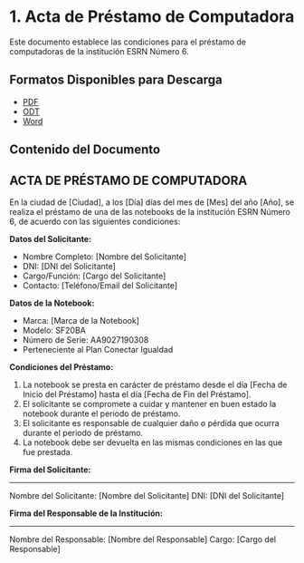 # 1. Acta de Préstamo de Computadora

Este documento establece las condiciones para el préstamo de computadoras de la institución ESRN Número 6.

## Formatos Disponibles para Descarga

- [PDF](./acta_prestamo_notebook.pdf)
- [ODT](.acta_prestamo_notebook.odt)
- [Word](./acta_prestamo_notebook.docx)

## Contenido del Documento

## **ACTA DE PRÉSTAMO DE COMPUTADORA**

En la ciudad de [Ciudad], a los [Día] días del mes de [Mes] del año [Año], se realiza el préstamo de una de las notebooks de la institución ESRN Número 6, de acuerdo con las siguientes condiciones:

**Datos del Solicitante:**

- Nombre Completo: [Nombre del Solicitante]
- DNI: [DNI del Solicitante]
- Cargo/Función: [Cargo del Solicitante]
- Contacto: [Teléfono/Email del Solicitante]

**Datos de la Notebook:**

- Marca: [Marca de la Notebook]
- Modelo: SF20BA
- Número de Serie: AA9027190308
- Perteneciente al Plan Conectar Igualdad

**Condiciones del Préstamo:**

1. La notebook se presta en carácter de préstamo desde el día [Fecha de Inicio del Préstamo] hasta el día [Fecha de Fin del Préstamo].
2. El solicitante se compromete a cuidar y mantener en buen estado la notebook durante el periodo de préstamo.
3. El solicitante es responsable de cualquier daño o pérdida que ocurra durante el periodo de préstamo.
4. La notebook debe ser devuelta en las mismas condiciones en las que fue prestada.

**Firma del Solicitante:**
_____________________________
Nombre del Solicitante: [Nombre del Solicitante]
DNI: [DNI del Solicitante]

**Firma del Responsable de la Institución:**
_____________________________
Nombre del Responsable: [Nombre del Responsable]
Cargo: [Cargo del Responsable]
